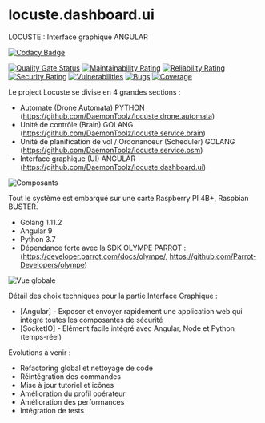 # locuste.dashboard.ui
LOCUSTE : Interface graphique ANGULAR 

[![Codacy Badge](https://app.codacy.com/project/badge/Grade/4ee69cbcd86c459ba377c2c4c6d916ee)](https://www.codacy.com/manual/axel.maciejewski/locuste.dashboard.ui?utm_source=github.com&amp;utm_medium=referral&amp;utm_content=DaemonToolz/locuste.dashboard.ui&amp;utm_campaign=Badge_Grade)

[![Quality Gate Status](https://sonarcloud.io/api/project_badges/measure?project=DaemonToolz_locuste.dashboard.ui&metric=alert_status)](https://sonarcloud.io/dashboard?id=DaemonToolz_locuste.dashboard.ui)
[![Maintainability Rating](https://sonarcloud.io/api/project_badges/measure?project=DaemonToolz_locuste.dashboard.ui&metric=sqale_rating)](https://sonarcloud.io/dashboard?id=DaemonToolz_locuste.dashboard.ui)
[![Reliability Rating](https://sonarcloud.io/api/project_badges/measure?project=DaemonToolz_locuste.dashboard.ui&metric=reliability_rating)](https://sonarcloud.io/dashboard?id=DaemonToolz_locuste.dashboard.ui)
[![Security Rating](https://sonarcloud.io/api/project_badges/measure?project=DaemonToolz_locuste.dashboard.ui&metric=security_rating)](https://sonarcloud.io/dashboard?id=DaemonToolz_locuste.dashboard.ui)
[![Vulnerabilities](https://sonarcloud.io/api/project_badges/measure?project=DaemonToolz_locuste.dashboard.ui&metric=vulnerabilities)](https://sonarcloud.io/dashboard?id=DaemonToolz_locuste.dashboard.ui)
[![Bugs](https://sonarcloud.io/api/project_badges/measure?project=DaemonToolz_locuste.dashboard.ui&metric=bugs)](https://sonarcloud.io/dashboard?id=DaemonToolz_locuste.dashboard.ui)
[![Coverage](https://sonarcloud.io/api/project_badges/measure?project=DaemonToolz_locuste.dashboard.ui&metric=coverage)](https://sonarcloud.io/dashboard?id=DaemonToolz_locuste.dashboard.ui)


Le project Locuste se divise en 4 grandes sections : 
* Automate (Drone Automata) PYTHON (https://github.com/DaemonToolz/locuste.drone.automata)
* Unité de contrôle (Brain) GOLANG (https://github.com/DaemonToolz/locuste.service.brain)
* Unité de planification de vol / Ordonanceur (Scheduler) GOLANG (https://github.com/DaemonToolz/locuste.service.osm)
* Interface graphique (UI) ANGULAR (https://github.com/DaemonToolz/locuste.dashboard.ui)


![Composants](https://user-images.githubusercontent.com/6602774/82243830-8960ca80-9940-11ea-917e-15585f178c6d.png)

Tout le système est embarqué sur une carte Raspberry PI 4B+, Raspbian BUSTER.
* Golang 1.11.2
* Angular 9
* Python 3.7
* Dépendance forte avec la SDK OLYMPE PARROT : (https://developer.parrot.com/docs/olympe/, https://github.com/Parrot-Developers/olympe)


![Vue globale](https://user-images.githubusercontent.com/6602774/82240232-59162d80-993a-11ea-8f8e-c7d3cfde2a7c.png)


Détail des choix techniques pour la partie Interface Graphique :

* [Angular] - Exposer et envoyer rapidement une application web qui intègre toutes les composantes de sécurité
* [SocketIO] - Elément facile intégré avec Angular, Node et Python (temps-réel)

Evolutions à venir : 
* Refactoring global et nettoyage de code
* Réintégration des commandes
* Mise à jour tutoriel et icônes
* Amélioration du profil opérateur
* Amélioration des performances
* Intégration de tests


